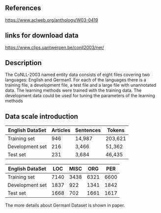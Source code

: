 ## References
 
https://www.aclweb.org/anthology/W03-0419

## links for download data

https://www.clips.uantwerpen.be/conll2003/ner/

## Description 

The CoNLL-2003 named entity data consists of eight files covering two languages: English and German1. 
For each of the languages there is a training file, a development file, a test file and a large file with unannotated data. 
The learning methods were trained with the training data. The development data could be used for tuning the parameters 
of the learning methods

## Data scale introduction

| English DataSet |  Articles | Sentences | Tokens |
|---|---|---|---|
| Training set |  946 | 14,987 | 203,621
| Development set | 216 | 3,466 | 51,362 |
| Test set | 231 | 3,684 | 46,435 |


| English DataSet |  LOC | MISC | ORG |PER|
|---|---|---|---|---|
| Training set |  7140 | 3438 | 6321 | 6600|
| Development set |1837 | 922 | 1341 |1842|
| Test set | 1668 |702| 1661|1617|
 
 The more details about Germanl Dataset is shown in paper. 

